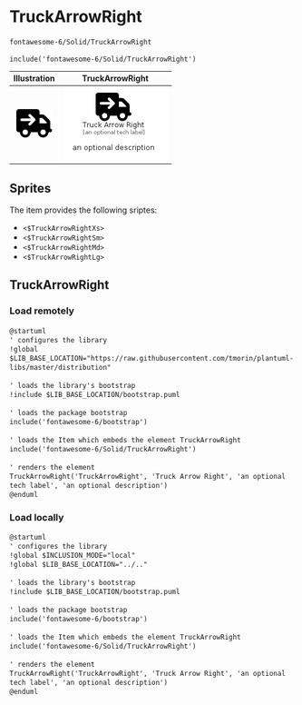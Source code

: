 # TruckArrowRight


```text
fontawesome-6/Solid/TruckArrowRight
```

```text
include('fontawesome-6/Solid/TruckArrowRight')
```



| Illustration | TruckArrowRight |
| :---: | :---: |
| ![illustration for Illustration](../../fontawesome-6/Solid/TruckArrowRight.png) | ![illustration for TruckArrowRight](../../fontawesome-6/Solid/TruckArrowRight.Local.png) |



## Sprites
The item provides the following sriptes:

- `<$TruckArrowRightXs>`
- `<$TruckArrowRightSm>`
- `<$TruckArrowRightMd>`
- `<$TruckArrowRightLg>`





## TruckArrowRight

### Load remotely
```plantuml
@startuml
' configures the library
!global $LIB_BASE_LOCATION="https://raw.githubusercontent.com/tmorin/plantuml-libs/master/distribution"

' loads the library's bootstrap
!include $LIB_BASE_LOCATION/bootstrap.puml

' loads the package bootstrap
include('fontawesome-6/bootstrap')

' loads the Item which embeds the element TruckArrowRight
include('fontawesome-6/Solid/TruckArrowRight')

' renders the element
TruckArrowRight('TruckArrowRight', 'Truck Arrow Right', 'an optional tech label', 'an optional description')
@enduml
```

### Load locally
```plantuml
@startuml
' configures the library
!global $INCLUSION_MODE="local"
!global $LIB_BASE_LOCATION="../.."

' loads the library's bootstrap
!include $LIB_BASE_LOCATION/bootstrap.puml

' loads the package bootstrap
include('fontawesome-6/bootstrap')

' loads the Item which embeds the element TruckArrowRight
include('fontawesome-6/Solid/TruckArrowRight')

' renders the element
TruckArrowRight('TruckArrowRight', 'Truck Arrow Right', 'an optional tech label', 'an optional description')
@enduml
```

